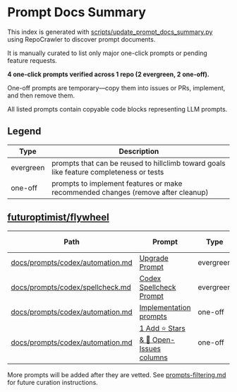 # Prompt Docs Summary

This index is generated with
[scripts/update_prompt_docs_summary.py](../../scripts/update_prompt_docs_summary.py)
using RepoCrawler to discover prompt documents.

It is manually curated to list only major one-click prompts or pending feature requests.

**4 one-click prompts verified across 1 repo (2 evergreen, 2 one-off).**

One-off prompts are temporary—copy them into issues or PRs, implement, and then remove them.

All listed prompts contain copyable code blocks representing LLM prompts.

## Legend

| Type      | Description                                                                              |
|-----------|------------------------------------------------------------------------------------------|
| evergreen | prompts that can be reused to hillclimb toward goals like feature completeness or tests |
| one-off   | prompts to implement features or make recommended changes (remove after cleanup)        |

## **[futuroptimist/flywheel](https://github.com/futuroptimist/flywheel)**

| Path | Prompt | Type | One-click? |
|------|--------|------|------------|
| [docs/prompts/codex/automation.md](https://github.com/futuroptimist/flywheel/blob/main/docs/prompts/codex/automation.md) | [Upgrade Prompt](https://github.com/futuroptimist/flywheel/blob/main/docs/prompts/codex/automation.md#upgrade-prompt) | evergreen | yes |
| [docs/prompts/codex/spellcheck.md](https://github.com/futuroptimist/flywheel/blob/main/docs/prompts/codex/spellcheck.md) | [Codex Spellcheck Prompt](https://github.com/futuroptimist/flywheel/blob/main/docs/prompts/codex/spellcheck.md#codex-spellcheck-prompt) | evergreen | yes |
| [docs/prompts/codex/automation.md](https://github.com/futuroptimist/flywheel/blob/main/docs/prompts/codex/automation.md) | [Implementation prompts](https://github.com/futuroptimist/flywheel/blob/main/docs/prompts/codex/automation.md#implementation-prompts) | one-off | yes |
| [docs/prompts/codex/automation.md](https://github.com/futuroptimist/flywheel/blob/main/docs/prompts/codex/automation.md) | [1 Add ⭐ Stars & 🐞 Open-Issues columns](https://github.com/futuroptimist/flywheel/blob/main/docs/prompts/codex/automation.md#1-add-stars-open-issues-columns) | one-off | yes |

More prompts will be added after they are vetted.
See [prompts-filtering.md](prompts-filtering.md) for future curation instructions.
